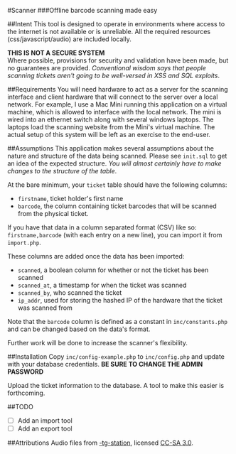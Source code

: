 #Scanner
###Offline barcode scanning made easy

##Intent
This tool is designed to operate in environments where access to the internet is not available or is unreliable. All the required resources (css/javascript/audio) are included locally.

**THIS IS NOT A SECURE SYSTEM**  
Where possible, provisions for security and validation have been made, but no guarantees are provided. _Conventional wisdom says that people scanning tickets aren't going to be well-versed in XSS and SQL exploits_.

##Requirements
You will need hardware to act as a server for the scanning interface and client hardware that will connect to the server over a local network. For example, I use a Mac Mini running this application on a virtual machine, which is allowed to interface with the local network. The mini is wired into an ethernet switch along with several windows laptops. The laptops load the scanning website from the Mini's virtual machine. The actual setup of this system will be left as an exercise to the end-user.

##Assumptions
This application makes several assumptions about the nature and structure of the data being scanned. Please see `init.sql` to get an idea of the expected structure. _You will almost certainly have to make changes to the structure of the table_.

At the bare minimum, your `ticket` table should have the following columns:  

* `firstname`, ticket holder's first name
* `barcode`, the column containing ticket barcodes that will be scanned from the physical ticket.

If you have that data in a column separated format (CSV) like so: `firstname,barcode` (with each entry on a new line), you can import it from `import.php`.

These columns are added once the data has been imported:

* `scanned`, a boolean column for whether or not the ticket has been scanned
* `scanned_at`, a timestamp for when the ticket was scanned
* `scanned_by`, who scanned the ticket
* `ip_addr`, used for storing the hashed IP of the hardware that the ticket was scanned from

Note that the `barcode` column is defined as a constant in `inc/constants.php` and can be changed based on the data's format.

Further work will be done to increase the scanner's flexibility.

##Installation
Copy `inc/config-example.php` to `inc/config.php` and update with your database credentials. **BE SURE TO CHANGE THE ADMIN PASSWORD**

Upload the ticket information to the database. A tool to make this easier is forthcoming.

##TODO

  - [ ] Add an import tool
  - [ ] Add an export tool

##Attributions
Audio files from [-tg-station](https://github.com/tgstation/-tg-station/), licensed [CC-SA 3.0](http://creativecommons.org/licenses/by-sa/3.0/).
